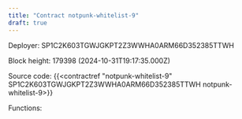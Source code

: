 ```yaml
---
title: "Contract notpunk-whitelist-9"
draft: true
---
```

Deployer: SP1C2K603TGWJGKPT2Z3WWHA0ARM66D352385TTWH


 



Block height: 179398 (2024-10-31T19:17:35.000Z)

Source code: {{<contractref "notpunk-whitelist-9" SP1C2K603TGWJGKPT2Z3WWHA0ARM66D352385TTWH notpunk-whitelist-9>}}

Functions:


